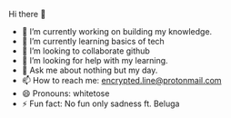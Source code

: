 Hi there 👋
- 🔭 I’m currently working on building my knowledge.
- 🌱 I’m currently learning basics of tech
- 👯 I’m looking to collaborate github
- 🤔 I’m looking for help with my learning.
- 💬 Ask me about nothing but my day.
- 📫 How to reach me: encrypted.line@protonmail.com
- 😄 Pronouns: whitetose
- ⚡ Fun fact: No fun only sadness ft. Beluga
